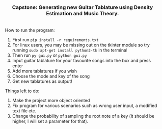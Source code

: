 
<h3 align="center">
Capstone: Generating new Guitar Tablature using Density Estimation and Music Theory.
  <br></br>
</h3>


How to run the program:

1. First run ```pip install -r requirements.txt```
2. For linux users, you may be missing out on the tkinter module so try running ```sudo apt-get install python3-tk``` in the terminal
3. Then run ```py gui.py``` or ```python gui.py```
4. Input guitar tablature for your favourite songs into the box and press enter
5. Add more tablatures if you wish
6. Choose the mode and key of the song
7. Get new tablatures as output!


Things left to do:

1. Make the project more object oriented
2. Fix program for various scenarios such as wrong user input, a modified text file etc.
3. Change the probability of sampling the root note of a key (it should be higher, I will set a parameter for that).




